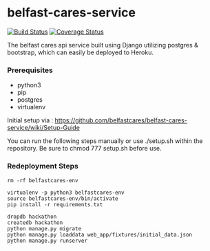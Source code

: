 # belfast-cares-service
[![Build Status](https://travis-ci.org/belfastcares/belfast-cares-service.svg?branch=development)](https://travis-ci.org/belfastcares/belfast-cares-service)    [![Coverage Status](https://coveralls.io/repos/github/belfastcares/belfast-cares-service/badge.svg)](https://coveralls.io/github/belfastcares/belfast-cares-service)

The belfast cares api service built using Django utilizing postgres & bootstrap, which can easily be deployed to Heroku.

### Prerequisites
- python3
- pip
- postgres
- virtualenv

Initial setup via : https://github.com/belfastcares/belfast-cares-service/wiki/Setup-Guide

You can run the following steps manually or use ./setup.sh within the repository. Be sure to chmod 777 setup.sh before use.

### Redeployment Steps
```
rm -rf belfastcares-env

virtualenv -p python3 belfastcares-env
source belfastcares-env/bin/activate
pip install -r requirements.txt

dropdb hackathon
createdb hackathon
python manage.py migrate
python manage.py loaddata web_app/fixtures/initial_data.json
python manage.py runserver
```
